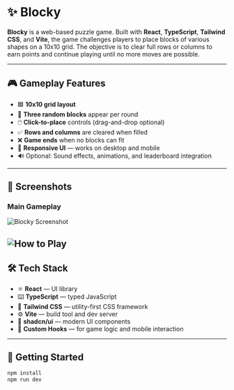 # ✨ Blocky

**Blocky** is a web-based puzzle game. Built with **React**, **TypeScript**, **Tailwind CSS**, and **Vite**, the game challenges players to place blocks of various shapes on a 10x10 grid. The objective is to clear full rows or columns to earn points and continue playing until no more moves are possible.

---

## 🎮 Gameplay Features

- 🟦 **10x10 grid layout**
- 🧩 **Three random blocks** appear per round
- 🖱️ **Click-to-place** controls (drag-and-drop optional)
- ✅ **Rows and columns** are cleared when filled
- ❌ **Game ends** when no blocks can fit
- 📱 **Responsive UI** — works on desktop and mobile
- 🔊 Optional: Sound effects, animations, and leaderboard integration

---

## 📸 Screenshots

### Main Gameplay
![Blocky Screenshot](https://raw.githubusercontent.com/MariamJan/Blocky/main/src/assets/screenshot-main.png)

![How to Play](https://raw.githubusercontent.com/MariamJan/Blocky/main/src/assets/screenshot-footer.png)
---

## 🛠 Tech Stack

- ⚛️ **React** — UI library
- ⌨️ **TypeScript** — typed JavaScript
- 💨 **Tailwind CSS** — utility-first CSS framework
- ⚙️ **Vite** — build tool and dev server
- 🎨 **shadcn/ui** — modern UI components
- 🧠 **Custom Hooks** — for game logic and mobile interaction

---

## 🚀 Getting Started

```bash
npm install
npm run dev
